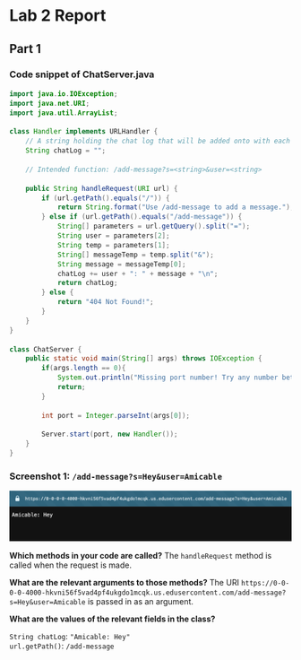 # Lab 2 Report

## Part 1 

### Code snippet of ChatServer.java

```java
import java.io.IOException;
import java.net.URI;
import java.util.ArrayList;

class Handler implements URLHandler {
    // A string holding the chat log that will be added onto with each /add-message request
    String chatLog = "";

    // Intended function: /add-message?s=<string>&user=<string>
    
    public String handleRequest(URI url) {
        if (url.getPath().equals("/")) {
            return String.format("Use /add-message to add a message.");
        } else if (url.getPath().equals("/add-message")) {
            String[] parameters = url.getQuery().split("=");
            String user = parameters[2];
            String temp = parameters[1];
            String[] messageTemp = temp.split("&");
            String message = messageTemp[0];
            chatLog += user + ": " + message + "\n";
            return chatLog;
        } else {
            return "404 Not Found!";
        }
    }
}

class ChatServer {
    public static void main(String[] args) throws IOException {
        if(args.length == 0){
            System.out.println("Missing port number! Try any number between 1024 to 49151");
            return;
        }

        int port = Integer.parseInt(args[0]);

        Server.start(port, new Handler());
    }
}
```

### Screenshot 1: `/add-message?s=Hey&user=Amicable`

![Image](lab2_1.png)

**Which methods in your code are called?** The `handleRequest` method is called when the request is made.

**What are the relevant arguments to those methods?** The URI `https://0-0-0-0-4000-hkvni56f5vad4pf4ukgdo1mcqk.us.edusercontent.com/add-message?s=Hey&user=Amicable` is passed in as an argument.

**What are the values of the relevant fields in the class?** 

`String chatLog`: `"Amicable: Hey"`\
`url.getPath()`: `/add-message`
